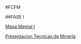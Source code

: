 #FCFM

##FASE I

[Mapa Mental I](https://github.com/DaniMonsh/Mineria_Datos/blob/master/MapaMental_1_1563836.pdf)

[Presentacion Tecnicas de Mineria](https://github.com/kevingonzalez1805425/Mineria-de-Datos-02/blob/master/Presentacion_Clasificacion__02.pdf)
